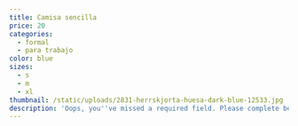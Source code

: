 ```yaml
---
title: Camisa sencilla
price: 20
categories:
  - formal
  - para trabajo
color: blue
sizes:
  - s
  - m
  - xl
thumbnail: /static/uploads/2831-herrskjorta-huesa-dark-blue-12533.jpg
description: 'Oops, you''ve missed a required field. Please complete before saving.'
---
```


